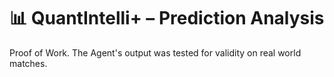 # 📊 QuantIntelli+ – Prediction Analysis

Proof of Work. The Agent's output was tested for validity on real world matches.
